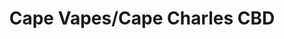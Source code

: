 ---
title: "Cape Vapes/Cape Charles CBD"
url: /cape-charles/cape-vapes-cape-charles-cbd/
shop: e-cigarette
---